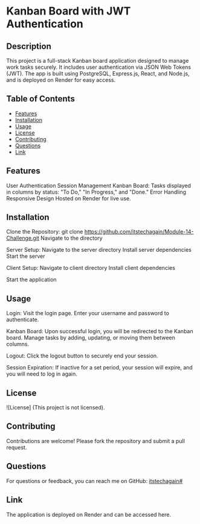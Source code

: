 # Kanban Board with JWT Authentication

## Description
This project is a full-stack Kanban board application designed to manage work tasks securely. It includes user authentication via JSON Web Tokens (JWT). 
The app is built using PostgreSQL, Express.js, React, and Node.js, and is deployed on Render for easy access.

## Table of Contents
- [Features](#features)
- [Installation](#installation)
- [Usage](#usage)
- [License](#license)
- [Contributing](#contributing)
- [Questions](#questions)
- [Link](#link)

## Features
User Authentication
Session Management
Kanban Board: Tasks displayed in columns by status: "To Do," "In Progress," and "Done."
Error Handling
Responsive Design
Hosted on Render for live use.

## Installation
Clone the Repository:
git clone https://github.com/itstechagain/Module-14-Challenge.git
Navigate to the directory

Server Setup:
Navigate to the server directory
Install server dependencies
Start the server

Client Setup:
Navigate to client directory
Install client dependencies

Start the application

## Usage
Login:
Visit the login page.
Enter your username and password to authenticate.

Kanban Board:
Upon successful login, you will be redirected to the Kanban board.
Manage tasks by adding, updating, or moving them between columns.

Logout:
Click the logout button to securely end your session.

Session Expiration:
If inactive for a set period, your session will expire, and you will need to log in again.

## License
![License] (This project is not licensed).

## Contributing
Contributions are welcome! Please fork the repository and submit a pull request.

## Questions
For questions or feedback, you can reach me on GitHub: 
[itstechagain#](https://github.com/itstechagain)

## Link
The application is deployed on Render and can be accessed here.

